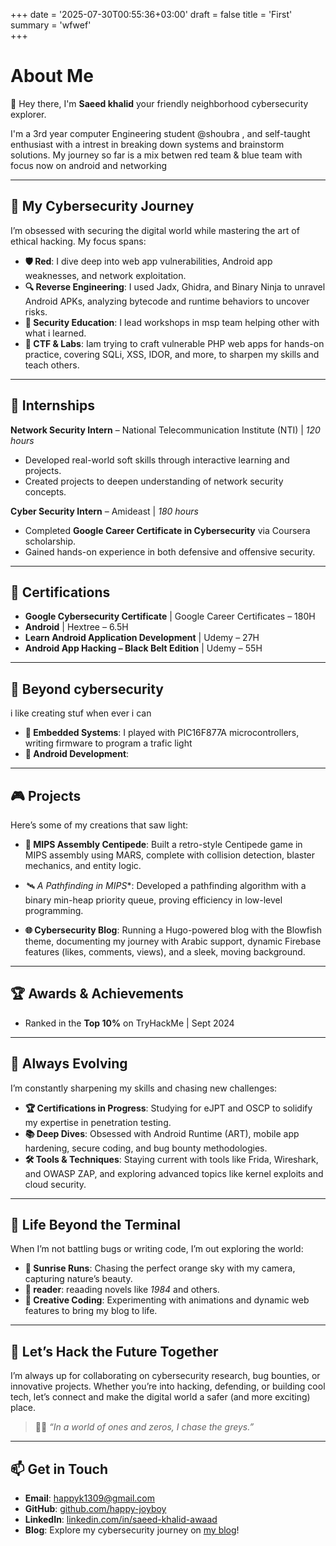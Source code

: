 +++
date = '2025-07-30T00:55:36+03:00'
draft = false
title = 'First'
summary = 'wfwef'    
+++
# About Me

👋 Hey there, I'm **Saeed khalid** your friendly neighborhood cybersecurity explorer.

I'm a 3rd year computer Engineering student @shoubra ,  and self-taught enthusiast with a intrest in breaking down systems and brainstorm solutions. My journey so far is a mix betwen red team & blue team with focus now on android and networking

---

## 🔐 My Cybersecurity Journey

I’m obsessed with securing the digital world while mastering the art of ethical hacking. My focus spans:

- **🛡️ Red**: I dive deep into web app vulnerabilities, Android app weaknesses, and network exploitation.
- **🔍 Reverse Engineering**: I used Jadx, Ghidra, and Binary Ninja to unravel Android APKs, analyzing bytecode and runtime behaviors to uncover risks.
- **🧪 Security Education**: I lead workshops in msp team helping other with what i learned.
- **🧰 CTF & Labs**: Iam trying to craft vulnerable PHP web apps for hands-on practice, covering SQLi, XSS, IDOR, and more, to sharpen my skills and teach others.

---

## 💼 Internships

**Network Security Intern** – National Telecommunication Institute (NTI) | *120 hours*  
- Developed real-world soft skills through interactive learning and projects.  
- Created projects to deepen understanding of network security concepts.

**Cyber Security Intern** – Amideast | *180 hours*  
- Completed **Google Career Certificate in Cybersecurity** via Coursera scholarship.  
- Gained hands-on experience in both defensive and offensive security.

---

## 📜 Certifications

- **Google Cybersecurity Certificate** | Google Career Certificates – 180H  
- **Android** | Hextree – 6.5H  
- **Learn Android Application Development** | Udemy – 27H  
- **Android App Hacking – Black Belt Edition** | Udemy – 55H  

---

## 📱 Beyond cybersecurity

i like creating stuf when ever i can

- **💾 Embedded Systems**: I played with PIC16F877A microcontrollers, writing firmware to program a trafic light
- **🤖 Android Development**:

---

## 🎮 Projects 

Here’s some of my creations that saw light:

- **🧠 MIPS Assembly Centipede**: Built a retro-style Centipede game in MIPS assembly using MARS, complete with collision detection, blaster mechanics, and entity logic.
- **🛰️ A* Pathfinding in MIPS**: Developed a pathfinding algorithm with a binary min-heap priority queue, proving efficiency in low-level programming.

- **🌐 Cybersecurity Blog**: Running a Hugo-powered blog with the Blowfish theme, documenting my journey with Arabic support, dynamic Firebase features (likes, comments, views), and a sleek, moving background.

---

## 🏆 Awards & Achievements

- Ranked in the **Top 10%** on TryHackMe | Sept 2024  



---

## 🧠 Always Evolving

I’m constantly sharpening my skills and chasing new challenges:

- **🏆 Certifications in Progress**: Studying for eJPT and OSCP to solidify my expertise in penetration testing.
- **📚 Deep Dives**: Obsessed with Android Runtime (ART), mobile app hardening, secure coding, and bug bounty methodologies.
- **🛠️ Tools & Techniques**: Staying current with tools like Frida, Wireshark, and OWASP ZAP, and exploring advanced topics like kernel exploits and cloud security.

---

## 📸 Life Beyond the Terminal

When I’m not battling bugs or writing code, I’m out exploring the world:

- **🏃 Sunrise Runs**: Chasing the perfect orange sky with my camera, capturing nature’s beauty.
- **📖 reader**: reaading novels like *1984* and others.
- **🎨 Creative Coding**: Experimenting with animations and dynamic web features to bring my blog to life.

---

## 🤝 Let’s Hack the Future Together

I’m always up for collaborating on cybersecurity research, bug bounties, or innovative projects. Whether you’re into hacking, defending, or building cool tech, let’s connect and make the digital world a safer (and more exciting) place.

> 🧑‍💻 *“In a world of ones and zeros, I chase the greys.”*

---

## 📫 Get in Touch

- **Email**: [happyk1309@gmail.com](mailto:happyk1309@gmail.com)  
- **GitHub**: [github.com/happy-joyboy](https://github.com/happy-joyboy)  
- **LinkedIn**: [linkedin.com/in/saeed-khalid-awaad](https://www.linkedin.com/in/saeed-khalid-awaad)  
- **Blog**: Explore my cybersecurity journey on [my blog](#)!  
